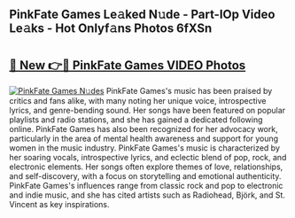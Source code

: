 ## PinkFate Games Le𝚊ked N𝚞de - Part-IOp Video Le𝚊ks - Hot Onlyf𝚊ns Photos 6fXSn

# <h2><a href="http://ac32982.deff.icu/?id=PinkFate+Games">🔗 New 👉🔴 PinkFate Games VIDEO Photos</a></h2>

[![PinkFate Games N𝚞des](https://i.imgur.com/rIISA9y.gif)](http://ac32982.deff.icu/?id=PinkFate+Games)
PinkFate Games's music has been praised by critics and fans alike, with many noting her unique voice, introspective lyrics, and genre-bending sound. Her songs have been featured on popular playlists and radio stations, and she has gained a dedicated following online. PinkFate Games has also been recognized for her advocacy work, particularly in the area of mental health awareness and support for young women in the music industry. PinkFate Games's music is characterized by her soaring vocals, introspective lyrics, and eclectic blend of pop, rock, and electronic elements. Her songs often explore themes of love, relationships, and self-discovery, with a focus on storytelling and emotional authenticity. PinkFate Games's influences range from classic rock and pop to electronic and indie music, and she has cited artists such as Radiohead, Björk, and St. Vincent as key inspirations.
